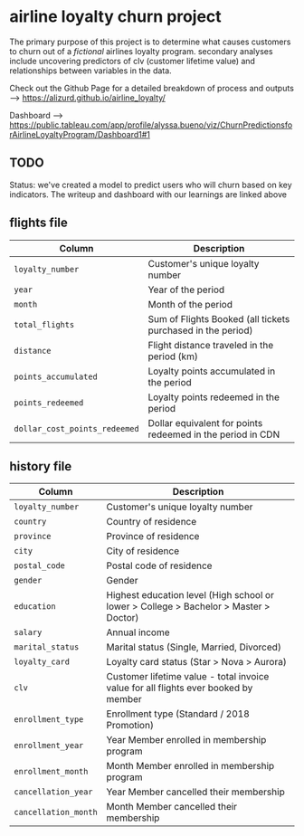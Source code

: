 # airline loyalty churn project

The primary purpose of this project is to determine what causes customers to churn out of a *fictional* airlines loyalty program. secondary analyses include uncovering predictors of clv (customer lifetime value) and relationships between variables in the data.

Check out the Github Page for a detailed breakdown of process and outputs --> https://alizurd.github.io/airline_loyalty/

Dashboard --> https://public.tableau.com/app/profile/alyssa.bueno/viz/ChurnPredictionsforAirlineLoyaltyProgram/Dashboard1#1 

## TODO

Status: we've created a model to predict users who will churn based on key indicators. The writeup and dashboard with our learnings are linked above

## flights file
| Column        | Description   |
| ------------- | ------------- |
| `loyalty_number`  |  Customer's unique loyalty number |
| `year`  | Year of the period  |
| `month`  | Month of the period |
| `total_flights`  | Sum of Flights Booked (all tickets purchased in the period) |
| `distance`  | Flight distance traveled in the period (km)  |
| `points_accumulated`  | Loyalty points accumulated in the period  |
| `points_redeemed`  | Loyalty points redeemed in the period |
| `dollar_cost_points_redeemed`  | Dollar equivalent for points redeemed in the period in CDN |

## history file
| Column        | Description   |
| ------------- | ------------- |
| `loyalty_number`  | Customer's unique loyalty number |
| `country`  | Country of residence  |
| `province`  | Province of residence |
| `city`  | City of residence |
| `postal_code`  | Postal code of residence  |
| `gender`  | Gender  |
| `education`  | Highest education level (High school or lower > College > Bachelor > Master > Doctor) |
| `salary`  | Annual income  |
| `marital_status`  | Marital status (Single, Married, Divorced) |
| `loyalty_card`  | Loyalty card status (Star > Nova > Aurora)  |
| `clv`  | Customer lifetime value - total invoice value for all flights ever booked by member |
| `enrollment_type`  | Enrollment type (Standard / 2018 Promotion)  |
| `enrollment_year` | Year Member enrolled in membership program |
| `enrollment_month`  | Month Member enrolled in membership program  |
| `cancellation_year`  | Year Member cancelled their membership  |
| `cancellation_month`  | Month Member cancelled their membership |